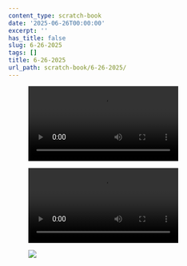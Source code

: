 ```yaml
---
content_type: scratch-book
date: '2025-06-26T00:00:00'
excerpt: ''
has_title: false
slug: 6-26-2025
tags: []
title: 6-26-2025
url_path: scratch-book/6-26-2025/
---
```


<figure class="content-figure">
<video src="https://mp1ewwuojwmnpxpy.public.blob.vercel-storage.com/media_1750947013570-ARexi2UjhQHl2LW8UQXzTw9yAxVwwo.mp4" width="auto" controls></video>
<figcaption class="f6 gray tl"></figcaption>
</figure>
<figure class="content-figure">
<video src="https://mp1ewwuojwmnpxpy.public.blob.vercel-storage.com/media_1750994369111-RQZaxsI5IIXMCIIBBZws3WX3mRYtCa.mp4" width="auto" controls></video>
<figcaption class="f6 gray tl"></figcaption>
</figure><figure class="content-figure">
<img src="https://mp1ewwuojwmnpxpy.public.blob.vercel-storage.com/media_1750994395770-q9JAn1Uq00P7U8XKHs4IYncjL4BSXV.webp" width="auto" class="ba b--light-gray bw2 br2">
<figcaption class="f6 gray tl"></figcaption>
</figure>